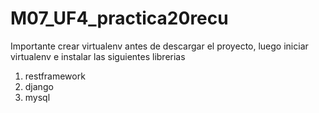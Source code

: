# M07_UF4_practica20recu


Importante crear virtualenv antes de descargar el proyecto, luego iniciar virtualenv e instalar las siguientes librerias
1. restframework
2. django
3. mysql
